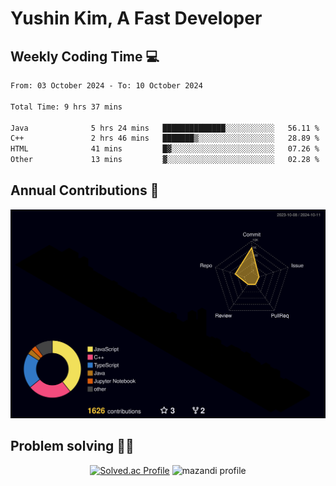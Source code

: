 # Yushin Kim, A Fast Developer

## Weekly Coding Time 💻

<!--START_SECTION:waka-->

```txt
From: 03 October 2024 - To: 10 October 2024

Total Time: 9 hrs 37 mins

Java              5 hrs 24 mins   ██████████████░░░░░░░░░░░   56.11 %
C++               2 hrs 46 mins   ███████▒░░░░░░░░░░░░░░░░░   28.89 %
HTML              41 mins         █▓░░░░░░░░░░░░░░░░░░░░░░░   07.26 %
Other             13 mins         ▓░░░░░░░░░░░░░░░░░░░░░░░░   02.28 %
```

<!--END_SECTION:waka-->

## Annual Contributions 🏃

![](./profile-3d-contrib/profile-night-rainbow.svg)

## Problem solving 👨‍💻

<div align="center">

[![Solved.ac Profile](http://mazassumnida.wtf/api/v2/generate_badge?boj=kys010306)](https://solved.ac/kys010306)
![mazandi profile](http://mazandi.herokuapp.com/api?handle=kys010306&theme=dark)

</div>
